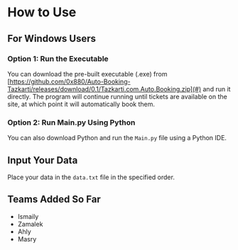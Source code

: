 # How to Use

## For Windows Users

### Option 1: Run the Executable
You can download the pre-built executable (.exe) from [https://github.com/0x880/Auto-Booking-Tazkarti/releases/download/0.1/Tazkarti.com.Auto.Booking.zip](#) and run it directly. The program will continue running until tickets are available on the site, at which point it will automatically book them.

### Option 2: Run Main.py Using Python
You can also download Python and run the `Main.py` file using a Python IDE.

## Input Your Data
Place your data in the `data.txt` file in the specified order.

## Teams Added So Far
- Ismaily
- Zamalek
- Ahly
- Masry
